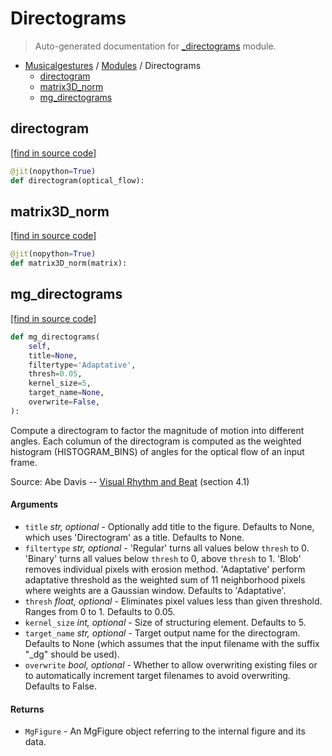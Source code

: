 # Directograms

> Auto-generated documentation for [_directograms](https://github.com/fourMs/MGT-python/blob/master/musicalgestures/_directograms.py) module.

- [Musicalgestures](README.md#musicalgestures-index) / [Modules](MODULES.md#musicalgestures-modules) / Directograms
    - [directogram](#directogram)
    - [matrix3D_norm](#matrix3d_norm)
    - [mg_directograms](#mg_directograms)

## directogram

[[find in source code]](https://github.com/fourMs/MGT-python/blob/master/musicalgestures/_directograms.py#L24)

```python
@jit(nopython=True)
def directogram(optical_flow):
```

## matrix3D_norm

[[find in source code]](https://github.com/fourMs/MGT-python/blob/master/musicalgestures/_directograms.py#L14)

```python
@jit(nopython=True)
def matrix3D_norm(matrix):
```

## mg_directograms

[[find in source code]](https://github.com/fourMs/MGT-python/blob/master/musicalgestures/_directograms.py#L39)

```python
def mg_directograms(
    self,
    title=None,
    filtertype='Adaptative',
    thresh=0.05,
    kernel_size=5,
    target_name=None,
    overwrite=False,
):
```

Compute a directogram to factor the magnitude of motion into different angles.
Each columun of the directogram is computed as the weighted histogram (HISTOGRAM_BINS) of angles for the optical flow of an input frame.

Source: Abe Davis -- [Visual Rhythm and Beat](http://www.abedavis.com/files/papers/VisualRhythm_Davis18.pdf) (section 4.1)

#### Arguments

- `title` *str, optional* - Optionally add title to the figure. Defaults to None, which uses 'Directogram' as a title. Defaults to None.
- `filtertype` *str, optional* - 'Regular' turns all values below `thresh` to 0. 'Binary' turns all values below `thresh` to 0, above `thresh` to 1. 'Blob' removes individual pixels with erosion method. 'Adaptative' perform adaptative threshold as the weighted sum of 11 neighborhood pixels where weights are a Gaussian window. Defaults to 'Adaptative'.
- `thresh` *float, optional* - Eliminates pixel values less than given threshold. Ranges from 0 to 1. Defaults to 0.05.
- `kernel_size` *int, optional* - Size of structuring element. Defaults to 5.
- `target_name` *str, optional* - Target output name for the directogram. Defaults to None (which assumes that the input filename with the suffix "_dg" should be used).
- `overwrite` *bool, optional* - Whether to allow overwriting existing files or to automatically increment target filenames to avoid overwriting. Defaults to False.

#### Returns

- `MgFigure` - An MgFigure object referring to the internal figure and its data.
